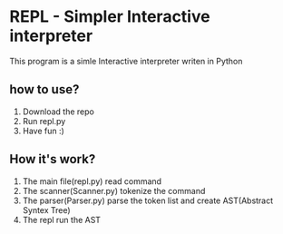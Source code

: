 # REPL - Simpler Interactive interpreter
This program is a simle Interactive interpreter writen in Python  
## how to use?
1. Download the repo
2. Run repl.py
3. Have fun :)
## How it's work?
1. The main file(repl.py) read command
2. The scanner(Scanner.py) tokenize the command
3. The parser(Parser.py) parse the token list and create AST(Abstract Syntex Tree)
4. The repl run the AST